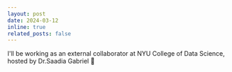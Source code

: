 ```yaml
---
layout: post
date: 2024-03-12
inline: true
related_posts: false
---
```


I'll be working as an external collaborator at NYU College of Data Science, hosted by Dr.Saadia Gabriel :tada:
